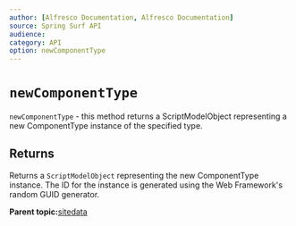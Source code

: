 ```yaml
---
author: [Alfresco Documentation, Alfresco Documentation]
source: Spring Surf API
audience: 
category: API
option: newComponentType
---
```


# `newComponentType`

`newComponentType` - this method returns a ScriptModelObject representing a new ComponentType instance of the specified type.

## Returns

Returns a `ScriptModelObject` representing the new ComponentType instance. The ID for the instance is generated using the Web Framework's random GUID generator.

**Parent topic:**[sitedata](../references/APISurf-sitedata.md)

